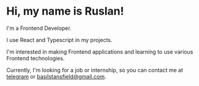# Hi, my name is Ruslan!

I'm a Frontend Developer.

I use React and Typescript in my projects.

I'm interested in making Frontend applications and learning to use various Frontend technologies. 

Currently, I'm looking for a job or internship, so you can contact me at [telegram](https://t.me/nikitin_rus) or [basilstansfield@gmail.com](mailto:basilstansfield@gmail.com).
